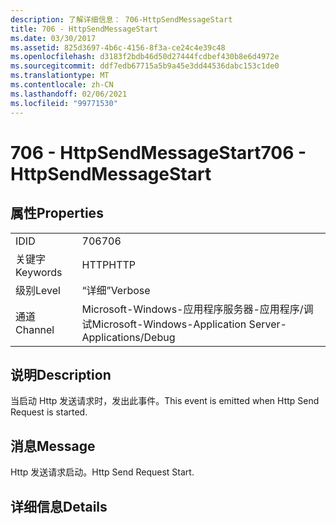```yaml
---
description: 了解详细信息： 706-HttpSendMessageStart
title: 706 - HttpSendMessageStart
ms.date: 03/30/2017
ms.assetid: 825d3697-4b6c-4156-8f3a-ce24c4e39c48
ms.openlocfilehash: d3183f2bdb46d50d27444fcdbef430b8e6d4972e
ms.sourcegitcommit: ddf7edb67715a5b9a45e3dd44536dabc153c1de0
ms.translationtype: MT
ms.contentlocale: zh-CN
ms.lasthandoff: 02/06/2021
ms.locfileid: "99771530"
---
```

# <a name="706---httpsendmessagestart"></a><span data-ttu-id="6d210-103">706 - HttpSendMessageStart</span><span class="sxs-lookup"><span data-stu-id="6d210-103">706 - HttpSendMessageStart</span></span>

## <a name="properties"></a><span data-ttu-id="6d210-104">属性</span><span class="sxs-lookup"><span data-stu-id="6d210-104">Properties</span></span>  
  
|||  
|-|-|  
|<span data-ttu-id="6d210-105">ID</span><span class="sxs-lookup"><span data-stu-id="6d210-105">ID</span></span>|<span data-ttu-id="6d210-106">706</span><span class="sxs-lookup"><span data-stu-id="6d210-106">706</span></span>|  
|<span data-ttu-id="6d210-107">关键字</span><span class="sxs-lookup"><span data-stu-id="6d210-107">Keywords</span></span>|<span data-ttu-id="6d210-108">HTTP</span><span class="sxs-lookup"><span data-stu-id="6d210-108">HTTP</span></span>|  
|<span data-ttu-id="6d210-109">级别</span><span class="sxs-lookup"><span data-stu-id="6d210-109">Level</span></span>|<span data-ttu-id="6d210-110">“详细”</span><span class="sxs-lookup"><span data-stu-id="6d210-110">Verbose</span></span>|  
|<span data-ttu-id="6d210-111">通道</span><span class="sxs-lookup"><span data-stu-id="6d210-111">Channel</span></span>|<span data-ttu-id="6d210-112">Microsoft-Windows-应用程序服务器-应用程序/调试</span><span class="sxs-lookup"><span data-stu-id="6d210-112">Microsoft-Windows-Application Server-Applications/Debug</span></span>|  
  
## <a name="description"></a><span data-ttu-id="6d210-113">说明</span><span class="sxs-lookup"><span data-stu-id="6d210-113">Description</span></span>  

 <span data-ttu-id="6d210-114">当启动 Http 发送请求时，发出此事件。</span><span class="sxs-lookup"><span data-stu-id="6d210-114">This event is emitted when Http Send Request is started.</span></span>  
  
## <a name="message"></a><span data-ttu-id="6d210-115">消息</span><span class="sxs-lookup"><span data-stu-id="6d210-115">Message</span></span>  

 <span data-ttu-id="6d210-116">Http 发送请求启动。</span><span class="sxs-lookup"><span data-stu-id="6d210-116">Http Send Request Start.</span></span>  
  
## <a name="details"></a><span data-ttu-id="6d210-117">详细信息</span><span class="sxs-lookup"><span data-stu-id="6d210-117">Details</span></span>
